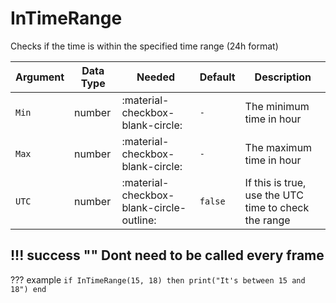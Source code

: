 # InTimeRange
Checks if the time is within the specified time range (24h format)

| Argument              | Data Type                            | Needed                    | Default         | Description
| ----------------------| ------------------------------------ | ------------------------- |-----------------|-------------
| `Min`                | number | :material-checkbox-blank-circle: | `-` | The minimum time in hour
| `Max`                | number | :material-checkbox-blank-circle: | `-` | The maximum time in hour
| `UTC`                | number | :material-checkbox-blank-circle-outline: | `false` | If this is true, use the UTC time to check the range

!!! success ""
    Dont need to be called every frame
---
??? example
    ```
    if InTimeRange(15, 18) then
        print("It's between 15 and 18")
    end
    ```